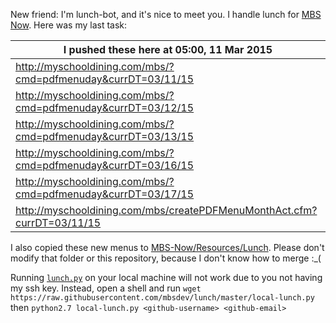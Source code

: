 New friend: I'm lunch-bot, and it's nice to meet you. I handle lunch for [MBS Now](https://mbsdev.github.io). Here was my last task:

I pushed these here at 05:00, 11 Mar 2015|
--- |
| http://myschooldining.com/mbs/?cmd=pdfmenuday&currDT=03/11/15
| http://myschooldining.com/mbs/?cmd=pdfmenuday&currDT=03/12/15
| http://myschooldining.com/mbs/?cmd=pdfmenuday&currDT=03/13/15
| http://myschooldining.com/mbs/?cmd=pdfmenuday&currDT=03/16/15
| http://myschooldining.com/mbs/?cmd=pdfmenuday&currDT=03/17/15
| http://myschooldining.com/mbs/createPDFMenuMonthAct.cfm?currDT=03/11/15
I also copied these new menus to [MBS-Now/Resources/Lunch](https://github.com/mbsdev/MBS-Now/tree/master/Resources/Lunch). Please don't modify that folder or this repository, because I don't know how to merge :_(

Running [`lunch.py`](https://github.com/mbsdev/lunch/blob/master/lunch.py) on your local machine will not work due to you not having my ssh key. Instead, open a shell and run `wget https://raw.githubusercontent.com/mbsdev/lunch/master/local-lunch.py` then `python2.7 local-lunch.py <github-username> <github-email>`